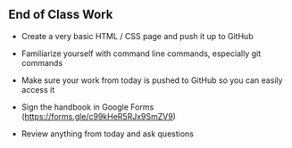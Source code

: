 ## End of Class Work

- Create a very basic HTML / CSS page and push it up to GitHub

- Familiarize yourself with command line commands, especially git commands

- Make sure your work from today is pushed to GitHub so you can easily access it

- Sign the handbook in Google Forms (https://forms.gle/c99kHeR5RJx9SmZV9)

- Review anything from today and ask questions